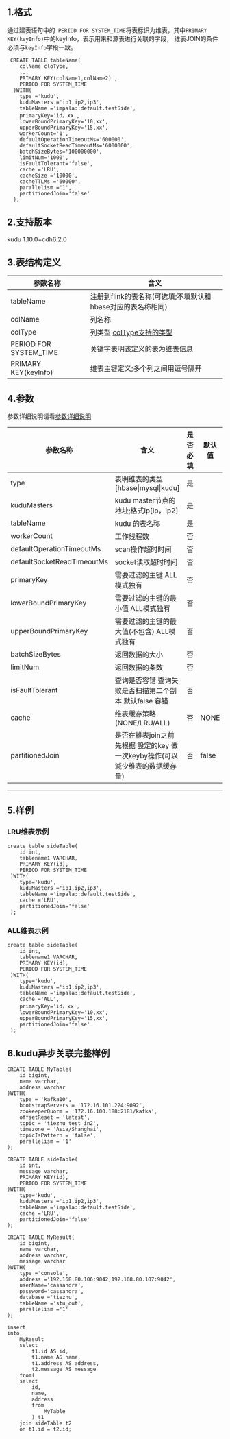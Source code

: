 ## 1.格式
  通过建表语句中的` PERIOD FOR SYSTEM_TIME`将表标识为维表，其中`PRIMARY KEY(keyInfo)`中的keyInfo，表示用来和源表进行关联的字段，
  维表JOIN的条件必须与`keyInfo`字段一致。
```
 CREATE TABLE tableName(
    colName cloType,
    ...
    PRIMARY KEY(colName1,colName2) ,
    PERIOD FOR SYSTEM_TIME
  )WITH(
    type ='kudu',
    kuduMasters ='ip1,ip2,ip3',
    tableName ='impala::default.testSide',
    primaryKey='id，xx',
    lowerBoundPrimaryKey='10,xx',
    upperBoundPrimaryKey='15,xx',
    workerCount='1',
    defaultOperationTimeoutMs='600000',
    defaultSocketReadTimeoutMs='6000000',
    batchSizeBytes='100000000',
    limitNum='1000',
    isFaultTolerant='false',
    cache ='LRU',
    cacheSize ='10000',
    cacheTTLMs ='60000',
    parallelism ='1',
    partitionedJoin='false'
  );
```
## 2.支持版本
 kudu 1.10.0+cdh6.2.0

## 3.表结构定义
   
 |参数名称|含义|
 |----|---|
 | tableName | 注册到flink的表名称(可选填;不填默认和hbase对应的表名称相同)|
 | colName | 列名称|
 | colType | 列类型 [colType支持的类型](colType.md)|
 | PERIOD FOR SYSTEM_TIME | 关键字表明该定义的表为维表信息|
 | PRIMARY KEY(keyInfo) | 维表主键定义;多个列之间用逗号隔开|
  
## 4.参数

参数详细说明请看[参数详细说明](./sideParams.md)

|参数名称|含义|是否必填|默认值|
|----|---|---|-----|
| type | 表明维表的类型[hbase&#124;mysql&#124;kudu]|是||
| kuduMasters | kudu master节点的地址;格式ip[ip，ip2]|是||
| tableName | kudu 的表名称|是||
| workerCount | 工作线程数 |否||
| defaultOperationTimeoutMs | scan操作超时时间 |否||
| defaultSocketReadTimeoutMs | socket读取超时时间 |否||
| primaryKey | 需要过滤的主键 ALL模式独有 |否||
| lowerBoundPrimaryKey | 需要过滤的主键的最小值 ALL模式独有 |否||
| upperBoundPrimaryKey | 需要过滤的主键的最大值(不包含) ALL模式独有 |否||
| batchSizeBytes |返回数据的大小 | 否||
| limitNum |返回数据的条数 | 否||
| isFaultTolerant |查询是否容错  查询失败是否扫描第二个副本  默认false  容错 | 否||
| cache | 维表缓存策略(NONE/LRU/ALL)|否|NONE|
| partitionedJoin | 是否在維表join之前先根据 設定的key 做一次keyby操作(可以減少维表的数据缓存量)|否|false|
--------------

## 5.样例
### LRU维表示例
```
create table sideTable(
    id int,
    tablename1 VARCHAR,
    PRIMARY KEY(id),
    PERIOD FOR SYSTEM_TIME
 )WITH(
    type='kudu',
    kuduMasters ='ip1,ip2,ip3',
    tableName ='impala::default.testSide',
    cache ='LRU',
    partitionedJoin='false'
 );
```
### ALL维表示例
```
create table sideTable(
    id int,
    tablename1 VARCHAR,
    PRIMARY KEY(id),
    PERIOD FOR SYSTEM_TIME
 )WITH(
    type='kudu',
    kuduMasters ='ip1,ip2,ip3',
    tableName ='impala::default.testSide',
    cache ='ALL',
	primaryKey='id，xx',
	lowerBoundPrimaryKey='10,xx',
	upperBoundPrimaryKey='15,xx',
    partitionedJoin='false'
 );
```

## 6.kudu异步关联完整样例

```
CREATE TABLE MyTable(
    id bigint,
    name varchar,
    address varchar
)WITH(
    type = 'kafka10',
    bootstrapServers = '172.16.101.224:9092',
    zookeeperQuorm = '172.16.100.188:2181/kafka',
    offsetReset = 'latest',
    topic = 'tiezhu_test_in2',
    timezone = 'Asia/Shanghai',
    topicIsPattern = 'false',
    parallelism = '1'
);

CREATE TABLE sideTable(
    id int,
    message varchar,
    PRIMARY KEY(id),
    PERIOD FOR SYSTEM_TIME
)WITH(
    type='kudu',
    kuduMasters ='ip1,ip2,ip3',
    tableName ='impala::default.testSide',
    cache ='LRU',
    partitionedJoin='false'
);

CREATE TABLE MyResult(
    id bigint,
    name varchar,
    address varchar,
    message varchar
)WITH(
    type ='console',
    address ='192.168.80.106:9042,192.168.80.107:9042',
    userName='cassandra',
    password='cassandra',
    database ='tiezhu',
    tableName ='stu_out',
    parallelism ='1'
);

insert
into
    MyResult
    select
        t1.id AS id,
        t1.name AS name,
        t1.address AS address,
        t2.message AS message
    from(
    select
        id,
        name,
        address
        from
            MyTable
        ) t1
    join sideTable t2
    on t1.id = t2.id;     
```

